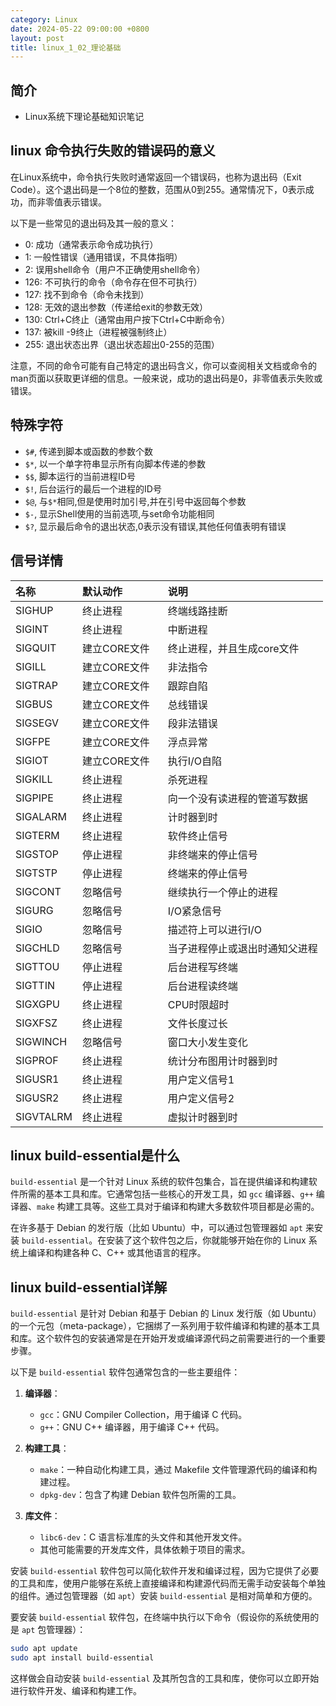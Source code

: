```yaml
---
category: Linux
date: 2024-05-22 09:00:00 +0800
layout: post
title: linux_1_02_理论基础
---
```

## 简介

+ Linux系统下理论基础知识笔记

## linux 命令执行失败的错误码的意义

在Linux系统中，命令执行失败时通常返回一个错误码，也称为退出码（Exit Code）。这个退出码是一个8位的整数，范围从0到255。通常情况下，0表示成功，而非零值表示错误。

以下是一些常见的退出码及其一般的意义：

- 0: 成功（通常表示命令成功执行）
- 1: 一般性错误（通用错误，不具体指明）
- 2: 误用shell命令（用户不正确使用shell命令）
- 126: 不可执行的命令（命令存在但不可执行）
- 127: 找不到命令（命令未找到）
- 128: 无效的退出参数（传递给exit的参数无效）
- 130: Ctrl+C终止（通常由用户按下Ctrl+C中断命令）
- 137: 被kill -9终止（进程被强制终止）
- 255: 退出状态出界（退出状态超出0-255的范围）

注意，不同的命令可能有自己特定的退出码含义，你可以查阅相关文档或命令的man页面以获取更详细的信息。一般来说，成功的退出码是0，非零值表示失败或错误。

## 特殊字符  

+ `$#`, 传递到脚本或函数的参数个数
+ `$*`, 以一个单字符串显示所有向脚本传递的参数
+ `$$`, 脚本运行的当前进程ID号
+ `$!`, 后台运行的最后一个进程的ID号
+ `$@`, 与`$*`相同,但是使用时加引号,并在引号中返回每个参数
+ `$-`, 显示Shell使用的当前选项,与set命令功能相同
+ `$?`, 显示最后命令的退出状态,0表示没有错误,其他任何值表明有错误

## 信号详情

|     名称      |    默认动作  |   说明    |
| :---         |  :---       |:---      |
| SIGHUP       |终止进程       |终端线路挂断|
| SIGINT       |终止进程       |中断进程|
| SIGQUIT      |建立CORE文件   |终止进程，并且生成core文件|
| SIGILL       |建立CORE文件   |非法指令|
| SIGTRAP      |建立CORE文件   |跟踪自陷|
| SIGBUS       |建立CORE文件   |总线错误|
| SIGSEGV      |建立CORE文件   |段非法错误|
| SIGFPE       |建立CORE文件   |浮点异常|
| SIGIOT       |建立CORE文件   |执行I/O自陷|
| SIGKILL      |终止进程       |杀死进程|
| SIGPIPE      |终止进程       |向一个没有读进程的管道写数据|
| SIGALARM     |终止进程       |计时器到时|
| SIGTERM      |终止进程       |软件终止信号|
| SIGSTOP      |停止进程       |非终端来的停止信号|
| SIGTSTP      |停止进程       |终端来的停止信号|
| SIGCONT      |忽略信号       |继续执行一个停止的进程|
| SIGURG       |忽略信号       |I/O紧急信号|
| SIGIO        |忽略信号       |描述符上可以进行I/O|
| SIGCHLD      |忽略信号       |当子进程停止或退出时通知父进程|
| SIGTTOU      |停止进程       |后台进程写终端|
| SIGTTIN      |停止进程       |后台进程读终端|
| SIGXGPU      |终止进程       |CPU时限超时|
| SIGXFSZ      |终止进程       |文件长度过长|
| SIGWINCH     |忽略信号       |窗口大小发生变化|
| SIGPROF      |终止进程       |统计分布图用计时器到时|
| SIGUSR1      |终止进程       |用户定义信号1|
| SIGUSR2      |终止进程       |用户定义信号2|
| SIGVTALRM    |终止进程       |虚拟计时器到时|

## linux build-essential是什么

`build-essential` 是一个针对 Linux 系统的软件包集合，旨在提供编译和构建软件所需的基本工具和库。它通常包括一些核心的开发工具，如 `gcc` 编译器、`g++` 编译器、`make` 构建工具等。这些工具对于编译和构建大多数软件项目都是必需的。

在许多基于 Debian 的发行版（比如 Ubuntu）中，可以通过包管理器如 `apt` 来安装 `build-essential`。在安装了这个软件包之后，你就能够开始在你的 Linux 系统上编译和构建各种 C、C++ 或其他语言的程序。

## linux build-essential详解

`build-essential` 是针对 Debian 和基于 Debian 的 Linux 发行版（如 Ubuntu）的一个元包（meta-package），它捆绑了一系列用于软件编译和构建的基本工具和库。这个软件包的安装通常是在开始开发或编译源代码之前需要进行的一个重要步骤。

以下是 `build-essential` 软件包通常包含的一些主要组件：

1. **编译器**：
   - `gcc`：GNU Compiler Collection，用于编译 C 代码。
   - `g++`：GNU C++ 编译器，用于编译 C++ 代码。

2. **构建工具**：
   - `make`：一种自动化构建工具，通过 Makefile 文件管理源代码的编译和构建过程。
   - `dpkg-dev`：包含了构建 Debian 软件包所需的工具。

3. **库文件**：
   - `libc6-dev`：C 语言标准库的头文件和其他开发文件。
   - 其他可能需要的开发库文件，具体依赖于项目的需求。

安装 `build-essential` 软件包可以简化软件开发和编译过程，因为它提供了必要的工具和库，使用户能够在系统上直接编译和构建源代码而无需手动安装每个单独的组件。通过包管理器（如 `apt`）安装 `build-essential` 是相对简单和方便的。

要安装 `build-essential` 软件包，在终端中执行以下命令（假设你的系统使用的是 `apt` 包管理器）：

```bash
sudo apt update
sudo apt install build-essential
```

这样做会自动安装 `build-essential` 及其所包含的工具和库，使你可以立即开始进行软件开发、编译和构建工作。